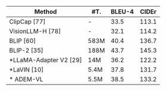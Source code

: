 | Method | #T. | BLEU-4 | CIDEr |
| --- | --- | --- | --- |
| ClipCap [77] | - | 33.5 | 113.1 |
| VisionLLM-H [78] | - | 32.1 | 114.2 |
| BLIP [60] | 583M | 40.4 | 136.7 |
| BLIP-2 [35] | 188M | 43.7 | 145.3 |
| *LLaMA-Adapter V2 [29] | 14M | 36.2 | 122.2 |
| *LaVIN [10] | 5.4M | 37.8 | 131.7 |
| * ADEM-VL | 5.5M | 38.5 | 133.2 |
